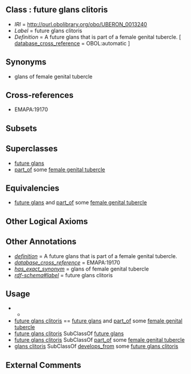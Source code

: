 
## Class : future glans clitoris

 * *IRI* = http://purl.obolibrary.org/obo/UBERON_0013240
 * *Label* = future glans clitoris
 * *Definition* = A future glans that is part of a female genital tubercle. [ [database_cross_reference](../../ef/oboInOwl#hasDbXref.md) = OBOL:automatic ]

## Synonyms

 * glans of female genital tubercle

## Cross-references

 * EMAPA:19170

## Subsets


## Superclasses

 * [future glans](../../UBERON/38/UBERON_0013238.md)
 * [part_of](../../BFO/50/BFO_0000050.md) some [female genital tubercle](../../UBERON/33/UBERON_0006233.md)

## Equivalencies

 * [future glans](../../UBERON/38/UBERON_0013238.md) and [part_of](../../BFO/50/BFO_0000050.md) some [female genital tubercle](../../UBERON/33/UBERON_0006233.md)

## Other Logical Axioms


## Other Annotations

 * *[definition](../../IAO/15/IAO_0000115.md)* = A future glans that is part of a female genital tubercle.
 * *[database_cross_reference](../../ef/oboInOwl#hasDbXref.md)* = EMAPA:19170
 * *[has_exact_synonym](../../ym/oboInOwl#hasExactSynonym.md)* = glans of female genital tubercle
 * *[rdf-schema#label](../../el/rdf-schema#label.md)* = future glans clitoris

## Usage

 * -
 * [future glans clitoris](../../UBERON/40/UBERON_0013240.md) == [future glans](../../UBERON/38/UBERON_0013238.md) and [part_of](../../BFO/50/BFO_0000050.md) some [female genital tubercle](../../UBERON/33/UBERON_0006233.md)
 * [future glans clitoris](../../UBERON/40/UBERON_0013240.md) SubClassOf [future glans](../../UBERON/38/UBERON_0013238.md)
 * [future glans clitoris](../../UBERON/40/UBERON_0013240.md) SubClassOf [part_of](../../BFO/50/BFO_0000050.md) some [female genital tubercle](../../UBERON/33/UBERON_0006233.md)
 * [glans clitoris](../../UBERON/53/UBERON_0006653.md) SubClassOf [develops_from](../../RO/02/RO_0002202.md) some [future glans clitoris](../../UBERON/40/UBERON_0013240.md)

## External Comments

